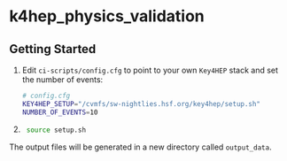 # k4hep_physics_validation

## Getting Started

1. Edit `ci-scripts/config.cfg` to point to your own `Key4HEP` stack and set the number of events:

   ```bash
   # config.cfg
   KEY4HEP_SETUP="/cvmfs/sw-nightlies.hsf.org/key4hep/setup.sh"
   NUMBER_OF_EVENTS=10
   ```
2. ```bash
    source setup.sh
    ```

The output files will be generated in a new directory called `output_data`.




